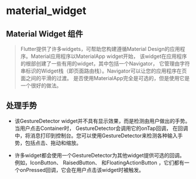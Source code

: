 # material_widget

## Material Widget 组件

> Flutter提供了许多widgets，可帮助您构建遵循Material Design的应用程序。Material应用程序以MaterialApp widget开始， 该widget在应用程序的根部创建了一些有用的widget，其中包括一个Navigator， 它管理由字符串标识的Widget栈（即页面路由栈）。Navigator可以让您的应用程序在页面之间的平滑的过渡。 是否使用MaterialApp完全是可选的，但是使用它是一个很好的做法。

## 处理手势

- 该GestureDetector widget并不具有显示效果，而是检测由用户做出的手势。 当用户点击Container时， GestureDetector会调用它的onTap回调， 在回调中，将消息打印到控制台。您可以使用GestureDetector来检测各种输入手势，包括点击、拖动和缩放。

- 许多widget都会使用一个GestureDetector为其他widget提供可选的回调。 例如，IconButton、 RaisedButton、 和FloatingActionButton ，它们都有一个onPressed回调，它会在用户点击该widget时被触发。